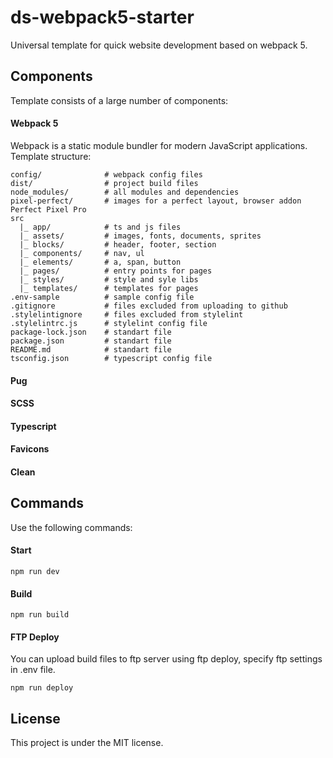 # ds-webpack5-starter

Universal template for quick website development based on webpack 5.

## Components

Template consists of a large number of components:

#### Webpack 5

Webpack is a static module bundler for modern JavaScript applications.
Template structure:

```
config/              # webpack config files
dist/                # project build files
node_modules/        # all modules and dependencies
pixel-perfect/       # images for a perfect layout, browser addon Perfect Pixel Pro
src
  |_ app/            # ts and js files
  |_ assets/         # images, fonts, documents, sprites
  |_ blocks/         # header, footer, section
  |_ components/     # nav, ul
  |_ elements/       # a, span, button
  |_ pages/          # entry points for pages
  |_ styles/         # style and syle libs
  |_ templates/      # templates for pages
.env-sample          # sample config file
.gitignore           # files excluded from uploading to github
.stylelintignore     # files excluded from stylelint
.stylelintrc.js      # stylelint config file
package-lock.json    # standart file
package.json         # standart file
README.md            # standart file
tsconfig.json        # typescript config file
```

#### Pug

#### SCSS

#### Typescript

#### Favicons

#### Clean

## Commands

Use the following commands:

#### Start

```
npm run dev
```

#### Build

```
npm run build
```

#### FTP Deploy

You can upload build files to ftp server using ftp deploy, specify ftp settings in .env file.

```
npm run deploy
```

## License

This project is under the MIT license.

